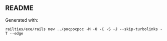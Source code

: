 ## README

Generated with:

    railties/exe/rails new ../pocpocpoc -M -O -C -S -J --skip-turbolinks -T --edge
